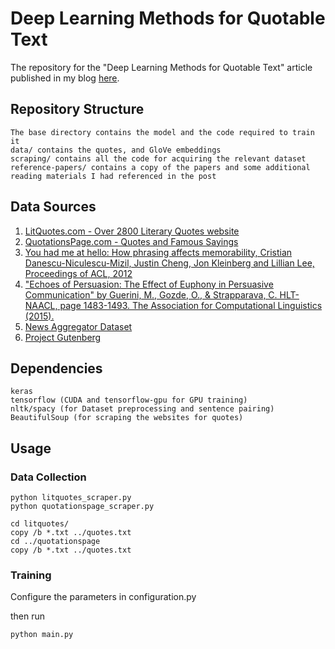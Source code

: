 # Deep Learning Methods for Quotable Text
The repository for the "Deep Learning Methods for Quotable Text" article published in my blog [here]().

## Repository Structure
```
The base directory contains the model and the code required to train it
data/ contains the quotes, and GloVe embeddings
scraping/ contains all the code for acquiring the relevant dataset
reference-papers/ contains a copy of the papers and some additional reading materials I had referenced in the post
```

## Data Sources

1. [LitQuotes.com - Over 2800 Literary Quotes website](http://litquotes.com/)
2. [QuotationsPage.com - Quotes and Famous Sayings](http://www.quotationspage.com/)
3. [You had me at hello: How phrasing affects memorability, Cristian Danescu-Niculescu-Mizil, Justin Cheng, Jon Kleinberg and Lillian Lee, Proceedings of ACL, 2012](https://www.cs.cornell.edu/~cristian/memorability.html)
4. ["Echoes of Persuasion: The Effect of Euphony in Persuasive Communication" by Guerini, M., Gozde, O., & Strapparava, C. HLT-NAACL, page 1483-1493. The Association for Computational Linguistics (2015).](https://github.com/marcoguerini/paired_datasets_for_persuasion)
5. [News Aggregator Dataset](https://www.kaggle.com/uciml/news-aggregator-dataset/data)
6. [Project Gutenberg](https://www.gutenberg.org)

## Dependencies

```
keras
tensorflow (CUDA and tensorflow-gpu for GPU training)
nltk/spacy (for Dataset preprocessing and sentence pairing)
BeautifulSoup (for scraping the websites for quotes)
```

## Usage


### Data Collection
```
python litquotes_scraper.py
python quotationspage_scraper.py

cd litquotes/
copy /b *.txt ../quotes.txt
cd ../quotationspage
copy /b *.txt ../quotes.txt
```

### Training
Configure the parameters in configuration.py

then run
```
python main.py
```
